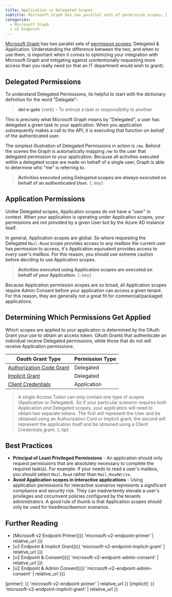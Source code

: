 ```yaml
---
title: Application vs Delegated Scopes
subtitle: Microsoft Graph has two parallel sets of permission scopes; Delegated & Application. Here I will attempt to shed some light on the when, where and how to use each.
categories:
  - Microsoft Graph
  - v2 Endpoint
---
```


[Microsoft Graph][graph] has two parallel sets of [permission scopes][scopes]; Delegated & Application. Understanding the difference between the two, and when to use them, is important when it comes to optimizing your integration with Microsoft Graph and mitigating against unintentionally requesting more access than you really need (or that an IT department would wish to grant).

## Delegated Permissions

To understand Delegated Permissions, its helpful to start with the dictionary definition for the word "Delegate":

> **del·e·gate** (verb) - To entrust a task or responsibility to another

This is precisely what Microsoft Graph means by "Delegated", a user has delegated a given task to your application. When you application subsequently makes a call to the API, it is executing that function _on behalf_ of the authenticated user.

The simplest illustration of Delegated Permissions in action is `/me`. Behind the scenes the Graph is automatically mapping `/me` to the user that delegated permission to your application. Because all activities executed within a delegated scope are made on behalf of a single user, Graph is able to determine who "me" is referring to.

>**Activities executed using Delegated scopes are *always* executed on behalf of an authenticated User.**
{:.key}

## Application Permissions

Unlike Delegated scopes, Application scopes do *not* have a "user" in context. When your application is operating under Application scopes, your permissions are not provided by a given User but by the Azure AD instance itself. 

In general, Application scopes are global. So where requesting the Delegated `Mail.Read` scope provides access to any mailbox the current user has permission to access, it's Application equivalent provides access to *every* user's mailbox. For this reason, you should use extreme caution before deciding to use Application scopes.

>**Activities executed using Application scopes are executed on behalf of your Application.**
{:.key}

Because Application permission scopes are so broad, all Application scopes require Admin Consent before your application can access a given tenant. For this reason, they are generally not a great fit for commercial/packaged applications.

## Determining Which Permissions Get Applied

Which scopes are applied to your application is determined by the OAuth Grant your use to obtain an access token. OAuth Grants that authenticate an individual receive Delegated permissions, while those that do not will receive Application permissions. 

| Oauth Grant Type                                                                | Permission Type |
| ------------------------------------------------------------------------------- | --------------- |
| [Authorization Code Grant](https://oauth.net/2/grant-types/authorization-code/) | Delegated       |
| [Implicit Grant](https://oauth.net/2/grant-types/implicit/)                     | Delegated       |
| [Client Credentials](https://oauth.net/2/grant-types/client-credentials/)       | Application     |

> A single Access Token can only contain one type of scopes (Application or Delegated).  So if your particular scenario requires both Application _and_ Delegated scopes, your application will need to obtain two separate tokens. The first will represent the User and be obtained using an Authorization Cord or Implicit grant, the second will represent the application itself and be obtained using a Client Credentials grant.
{:.tip}

## Best Practices

- **Principal of Least Privileged Permissions** - An application should only request permissions that are absolutely necessary to complete the required task(s). For example: If your needs to read a user's mailbox, you should select `Mail.Read` rather than `Mail.ReadWrite`. 
- **Avoid Application scopes in interactive applications** - Using application permissions for interactive scenarios represents a significant compliance and security risk. They can inadvertently elevate a user's privileges and circumvent policies configured by the tenants administrators. A good rule of thumb is that Application scopes should only be used for headless/daemon scenarios.

## Further Reading

* [Microsoft v2 Endpoint Primer]({{ 'microsoft-v2-endpoint-primer' | relative_url }})
* [v2 Endpoint & Implicit Grant]({{ 'microsoft-v2-endpoint-implicit-grant' | relative_url }})
* [v2 Endpoint & Consent]({{ 'microsoft-v2-endpoint-admin-consent' | relative_url }})
* [v2 Endpoint & Admin Consent]({{ 'microsoft-v2-endpoint-admin-consent' | relative_url }})

[scopes]: https://developer.microsoft.com/graph/docs/concepts/permissions_reference
[graph]: https://graph.microsoft.io
[admin_consent]: https://docs.microsoft.com/azure/active-directory/active-directory-assign-admin-roles
[app-reg]: https://apps.dev.microsoft.com
[primer]: {{ 'microsoft-v2-endpoint-primer' | relative_url }}
[implicit]: {{ 'microsoft-v2-endpoint-implicit-grant' | relative_url }}